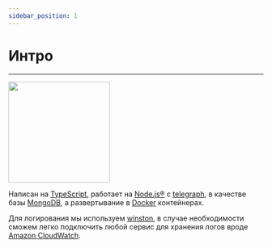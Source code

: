 ```yaml
---
sidebar_position: 1
---
```


# Интро

---

<img width="200" src="/img/report-bot-icon.svg" />

Написан на [TypeScript](https://www.typescriptlang.org/), работает на [Node.js®](https://nodejs.org/ru/) с [telegraph](https://www.npmjs.com/package/telegraf), в качестве базы [MongoDB](https://www.mongodb.com/), а развертывание в [Docker](https://www.docker.com/) контейнерах.

Для логирования мы используем [winston](https://www.npmjs.com/package/winston), в случае необходимости сможем легко подключить любой сервис для хранения логов вроде [Amazon CloudWatch](https://aws.amazon.com/ru/cloudwatch/).
